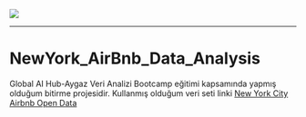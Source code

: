 <img src="https://globalaihub.com/wp-content/uploads/2023/01/Bootcamp-Landing-Page-DRAFT-Template-Kopyasi-4.png"></img>
<hr>

# NewYork_AirBnb_Data_Analysis
Global AI Hub-Aygaz Veri Analizi Bootcamp eğitimi kapsamında yapmış olduğum bitirme projesidir. Kullanmış olduğum veri seti linki <a href="https://www.kaggle.com/datasets/dgomonov/new-york-city-airbnb-open-data">New York City Airbnb Open Data</a>
